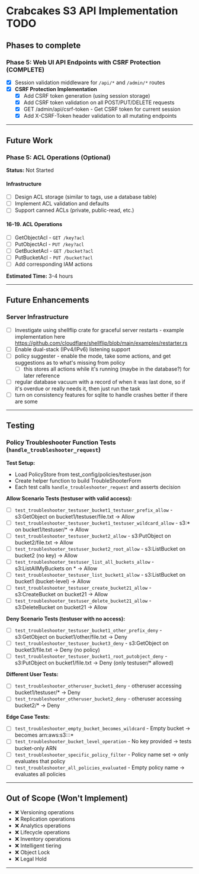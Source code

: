 # Crabcakes S3 API Implementation TODO

## Phases to complete

### Phase 5: Web UI API Endpoints with CSRF Protection (COMPLETE)

- [x] Session validation middleware for `/api/*` and `/admin/*` routes
- [x] **CSRF Protection Implementation**
  - [x] Add CSRF token generation (using session storage)
  - [x] Add CSRF token validation on all POST/PUT/DELETE requests
  - [x] GET /admin/api/csrf-token - Get CSRF token for current session
  - [x] Add X-CSRF-Token header validation to all mutating endpoints

---

## Future Work

### Phase 5: ACL Operations (Optional)

**Status:** Not Started

#### Infrastructure

- [ ] Design ACL storage (similar to tags, use a database table)
- [ ] Implement ACL validation and defaults
- [ ] Support canned ACLs (private, public-read, etc.)

#### 16-19. ACL Operations

- [ ] GetObjectAcl - `GET /key?acl`
- [ ] PutObjectAcl - `PUT /key?acl`
- [ ] GetBucketAcl - `GET /bucket?acl`
- [ ] PutBucketAcl - `PUT /bucket?acl`
- [ ] Add corresponding IAM actions

**Estimated Time:** 3-4 hours

---

## Future Enhancements

### Server Infrastructure

- [ ] Investigate using shellflip crate for graceful server restarts - example implementation here <https://github.com/cloudflare/shellflip/blob/main/examples/restarter.rs>
- [ ] Enable dual-stack (IPv4/IPv6) listening support
- [ ] policy suggester - enable the mode, take some actions, and get suggestions as to what's missing from policy
  - [ ] this stores all actions while it's running (maybe in the database?) for later reference
- [ ] regular database vacuum with a record of when it was last done, so if it's overdue or really needs it, then just run the task
- [ ] turn on consistency features for sqlite to handle crashes better if there are some

---

## Testing

### Policy Troubleshooter Function Tests (`handle_troubleshooter_request`)

**Test Setup:**
- Load PolicyStore from test_config/policies/testuser.json
- Create helper function to build TroubleShooterForm
- Each test calls `handle_troubleshooter_request` and asserts decision

**Allow Scenario Tests (testuser with valid access):**
- [ ] `test_troubleshooter_testuser_bucket1_testuser_prefix_allow` - s3:GetObject on bucket1/testuser/file.txt → Allow
- [ ] `test_troubleshooter_testuser_bucket1_testuser_wildcard_allow` - s3:* on bucket1/testuser/* → Allow
- [ ] `test_troubleshooter_testuser_bucket2_allow` - s3:PutObject on bucket2/file.txt → Allow
- [ ] `test_troubleshooter_testuser_bucket2_root_allow` - s3:ListBucket on bucket2 (no key) → Allow
- [ ] `test_troubleshooter_testuser_list_all_buckets_allow` - s3:ListAllMyBuckets on * → Allow
- [ ] `test_troubleshooter_testuser_list_bucket1_allow` - s3:ListBucket on bucket1 (bucket-level) → Allow
- [ ] `test_troubleshooter_testuser_create_bucket21_allow` - s3:CreateBucket on bucket21 → Allow
- [ ] `test_troubleshooter_testuser_delete_bucket21_allow` - s3:DeleteBucket on bucket21 → Allow

**Deny Scenario Tests (testuser with no access):**
- [ ] `test_troubleshooter_testuser_bucket1_other_prefix_deny` - s3:GetObject on bucket1/other/file.txt → Deny
- [ ] `test_troubleshooter_testuser_bucket3_deny` - s3:GetObject on bucket3/file.txt → Deny (no policy)
- [ ] `test_troubleshooter_testuser_bucket1_root_putobject_deny` - s3:PutObject on bucket1/file.txt → Deny (only testuser/* allowed)

**Different User Tests:**
- [ ] `test_troubleshooter_otheruser_bucket1_deny` - otheruser accessing bucket1/testuser/* → Deny
- [ ] `test_troubleshooter_otheruser_bucket2_deny` - otheruser accessing bucket2/* → Deny

**Edge Case Tests:**
- [ ] `test_troubleshooter_empty_bucket_becomes_wildcard` - Empty bucket → becomes arn:aws:s3:::*
- [ ] `test_troubleshooter_bucket_level_operation` - No key provided → tests bucket-only ARN
- [ ] `test_troubleshooter_specific_policy_filter` - Policy name set → only evaluates that policy
- [ ] `test_troubleshooter_all_policies_evaluated` - Empty policy name → evaluates all policies

---

## Out of Scope (Won't Implement)

- ❌ Versioning operations
- ❌ Replication operations
- ❌ Analytics operations
- ❌ Lifecycle operations
- ❌ Inventory operations
- ❌ Intelligent tiering
- ❌ Object Lock
- ❌ Legal Hold

---

